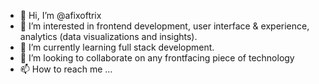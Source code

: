- 👋 Hi, I’m @afixoftrix
- 👀 I’m interested in frontend development, user interface & experience, analytics (data visualizations and insights).
- 🌱 I’m currently learning full stack development.
- 💞️ I’m looking to collaborate on any frontfacing piece of technology
- 📫 How to reach me ...

<!---
afixoftrix/afixoftrix is a ✨ special ✨ repository because its `README.md` (this file) appears on your GitHub profile.
You can click the Preview link to take a look at your changes.
--->
